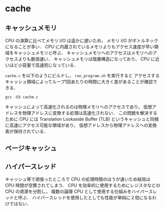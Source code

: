 # cache

## キャッシュメモリ
CPU の演算に比べてメモリ I/O は遥かに遅いため，
メモリ I/O がボトルネックになることが多い．
CPU に内蔵されているメモリよりもアクセス速度が早い領域をキャッシュメモリと呼ぶ．
キャッシュメモリへのアクセスはメモリへのアクセスよりも数倍速い．
キャッシュメモリは階層構造になっており， CPU に近いほど小容量で高速担になっている．

```cache.c``` を以下のようにビルドし， ```run_program.sh``` を実行すると
アクセスするキャッシュ領域によってループ1回あたりの時間に大きく差があることが確認できる．

``` gcc -O3 cache.c ```

キャッシュによって高速化されるのは物理メモリへのアクセスであり，
仮想アドレスを物理アドレスに変換する処理は高速化されない．
この問題を解決するために CPU には Translation Lookaside Buffer (TLB)
というキャッシュと同様に高速にアクセス可能な領域があり，
仮想アドレスから物理アドレスへの変換表が保持されている．

## ページキャッシュ

## ハイパースレッド
キャッシュ等で頑張ったところで CPU の処理時間のほうが速いため結局は CPU 時間が空費されてしまう．
CPU を効率的に使用するためにレジスタなどの CPU の資源を分割し，
複数の論理 CPU として使用する仕組みをハイパースレッドと呼ぶ．
ハイパースレッドを使用したとしても性能が単純に２倍になるわけではない．
